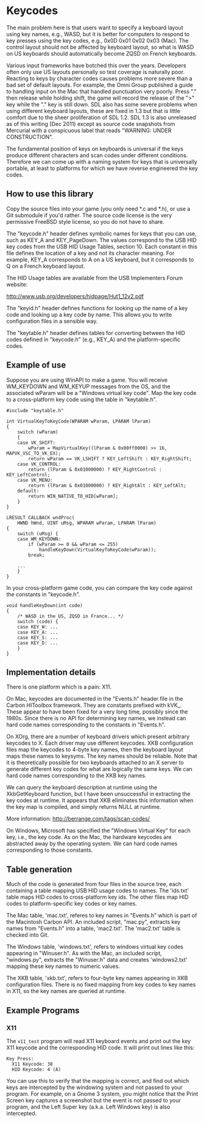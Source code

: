 # Keycodes

The main problem here is that users want to specify a keyboard layout
using key names, e.g., WASD, but it is better for computers to respond
to key presses using the key codes, e.g., 0x0D 0x01 0x02 0x03 (Mac).
The control layout should not be affected by keyboard layout, so what
is WASD on US keyboards should automatically become ZQSD on French
keyboards.

Various input frameworks have botched this over the years.  Developers
often only use US layouts personally so test coverage is naturally
poor.  Reacting to keys by character codes causes problems more severe
than a bad set of default layouts.  For example, the Omni Group
published a guide to handling input on the Mac that handled
punctuation very poorly.  Press "." then release while holding shift,
the game will record the release of the ">" key while the "." key is
still down.  SDL also has some severe problems when using different
keyboard layouts, these are fixed in 1.3 but that is little comfort
due to the sheer proliferation of SDL 1.2.  SDL 1.3 is also unreleased
as of this writing (Dec 2011) except as source code snapshots from
Mercurial with a conspicuous label that reads "WARNING: UNDER
CONSTRUCTION".

The fundamental position of keys on keyboards is universal if the keys
produce different characters and scan codes under different
conditions.  Therefore we can come up with a naming system for keys
that is universally portable, at least to platforms for which we have
reverse engineered the key codes.

## How to use this library

Copy the source files into your game (you only need *.c and *.h), or
use a Git submodule if you'd rather.  The source code license is the
very permissive FreeBSD style license, so you do not have to share.

The "keycode.h" header defines symbolic names for keys that you can
use, such as KEY_A and KEY_PageDown.  The values correspond to the USB
HID key codes from the USB HID Usage Tables, section 10.  Each
constant in this file defines the location of a key and not its
character meaning.  For example, KEY_A corresponds to A on a US
keyboard, but it corresponds to Q on a French keyboard layout.

The HID Usage tables are available from the USB Implementers Forum
website:

http://www.usb.org/developers/hidpage/Hut1_12v2.pdf

The "keyid.h" header defines functions for looking up the name of a
key code and looking up a key code by name.  This allows you to write
configuration files in a sensible way.

The "keytable.h" header defines tables for converting between the HID
codes defined in "keycode.h" (e.g., KEY_A) and the platform-specific
codes.

## Example of use

Suppose you are using WinAPI to make a game.  You will receive
WM_KEYDOWN and WM_KEYUP messages from the OS, and the associated
wParam will be a "Windows virtual key code".  Map the key code to a
cross-platform key code using the table in "keytable.h".

    #include "keytable.h"
    
    int VirtualKeyToKeyCode(WPARAM wParam, LPARAM lParam)
    {
        switch (wParam)
        {
        case VK_SHIFT:
            wParam = MapVirtualKey((lParam & 0x00ff0000) >> 16, MAPVK_VSC_TO_VK_EX);
            return wParam == VK_LSHIFT ? KEY_LeftShift : KEY_RightShift;
        case VK_CONTROL:
            return (lParam & 0x01000000) ? KEY_RightControl : KEY_LeftControl;
        case VK_MENU:
            return (lParam & 0x01000000) ? KEY_RightAlt : KEY_LeftAlt;
        default:
            return WIN_NATIVE_TO_HID[wParam];
        }
    }

    LRESULT CALLBACK wndProc(
        HWND hWnd, UINT uMsg, WPARAM wParam, LPARAM lParam)
    {
        switch (uMsg) {
        case WM_KEYDOWN:
            if (wParam >= 0 && wParam <= 255)
                handleKeyDown(VirtualKeyToKeyCode(wParam));
            break;

        ...
        }
    }

In your cross-platform game code, you can compare the key code against
the constants in "keycode.h".

    void handleKeyDown(int code)
    {
        /* WASD in the US, ZQSD in France... */
        switch (code) {
        case KEY_W: ...
        case KEY_A: ...
        case KEY_S: ...
        case KEY_D: ...
        }
    }

## Implementation details

There is one platform which is a pain: X11.

On Mac, keycodes are documented in the "Events.h" header file in the
Carbon HIToolbox framework.  They are constants prefixed with kVK_.
These appear to have been fixed for a very long time, possibly since
the 1980s.  Since there is no API for determining key names, we
instead can hard code names corresponding to the constants in
"Events.h".

On XOrg, there are a number of keyboard drivers which present
arbitrary keycodes to X.  Each driver may use different keycodes.  XKB
configuration files map the keycodes to 4-byte key names, then the
keyboard layout maps these names to keysyms.  The key names should be
reliable.  Note that it is theoretically possible for two keyboards
attached to an X server to generate different key codes for what are
logically the same keys.  We can hard code names corresponding to the
XKB key names.

We can query the keyboard description at runtime using the
XkbGetKeyboard function, but I have been unsuccessful in extracting
the key codes at runtime.  It appears that XKB eliminates this
information when the key map is compiled, and simply returns NULL at
runtime.

More information: http://berrange.com/tags/scan-codes/

On Windows, Microsoft has specified the "Windows Virtual Key" for each
key, i.e., the key code.  As on the Mac, the hardware keycodes are
abstracted away by the operating system.  We can hard code names
corresponding to those constants.

## Table generation

Much of the code is generated from four files in the source tree, each
containing a table mapping USB HID usage codes to names.  The
'ids.txt' table maps HID codes to cross-platform key ids.  The other
files map HID codes to platform-specific key codes or key names.

The Mac table, 'mac.txt', referes to key names in "Events.h" which is
part of the Macintosh Carbon API.  An included script, "mac.py",
extracts key names from "Events.h" into a table, 'mac2.txt'.  The
'mac2.txt' table is checked into Git.

The Windows table, 'windows.txt', refers to windows virtual key codes
appearing in "Winuser.h".  As with the Mac, an included script,
"windows.py", extracts the "Winuser.h" data and creates 'windows2.txt'
mapping these key names to numeric values.

The XKB table, 'xkb.txt', refers to four-byte key names appearing in
XKB configuration files.  There is no fixed mapping from key codes to
key names in X11, so the key names are queried at runtime.

## Example Programs

### X11

The `x11_test` program will read X11 keyboard events and print out the key X11
keycode and the corresponding HID code. It will print out lines like this:

    Key Press:
      X11 Keycode: 38
      HID Keycode: 4 (A)

You can use this to verify that the mapping is correct, and find out which keys
are intercepted by the windowing system and not passed to your program. For
example, on a Gnome 3 system, you might notice that the Print Screen key
captures a screenshot but the event is not passed to your program, and the Left
Super key (a.k.a. Left Windows key) is also intercepted.
